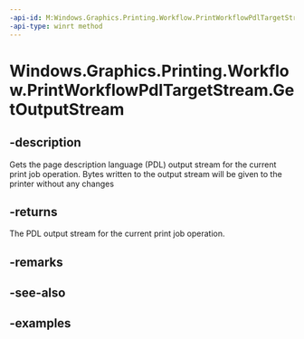 ```yaml
---
-api-id: M:Windows.Graphics.Printing.Workflow.PrintWorkflowPdlTargetStream.GetOutputStream
-api-type: winrt method
---
```


# Windows.Graphics.Printing.Workflow.PrintWorkflowPdlTargetStream.GetOutputStream

<!--
public Windows.Storage.Streams.IOutputStream GetOutputStream ();
-->


## -description

Gets the page description language (PDL) output stream for the current print job operation. Bytes written to the output stream will be given to the printer without any changes

## -returns

The PDL output stream for the current print job operation.

## -remarks

## -see-also

## -examples


